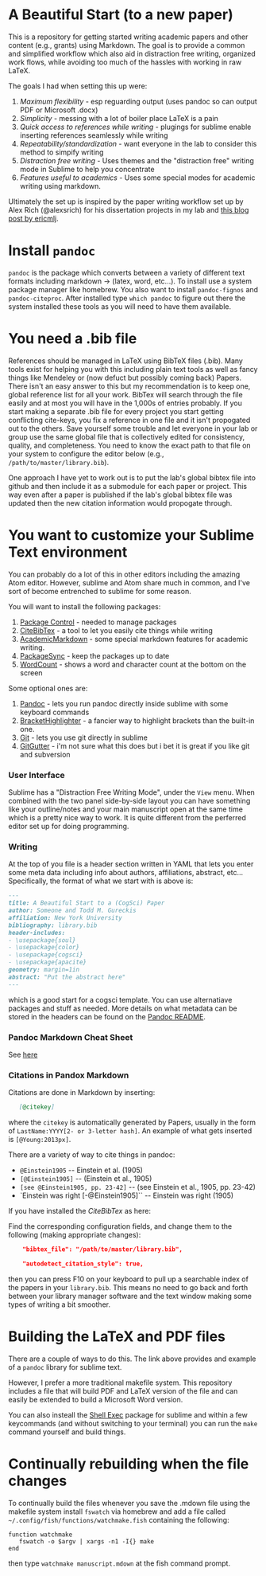 # A Beautiful Start (to a new paper)

This is a repository for getting started writing academic papers and other content (e.g., grants) using Markdown.  The goal is to provide a common and simplified workflow which also aid in distraction free writing, organized work flows, while avoiding too much of the hassles with working in raw LaTeX.

The goals I had when setting this up were:

1. *Maximum flexibility* -  esp reguarding output (uses pandoc so can output PDF or Microsoft .docx)
1. *Simplicity* - messing with a lot of boiler place LaTeX is a pain
1. *Quick access to references while writing* - plugings for sublime enable inserting references seamlessly while writing 
1. *Repeatability/standardization* - want everyone in the lab to consider this method to simpify writing
1. *Distraction free writing* - Uses themes and the "distraction free" writing mode in Sublime to help you concentrate
1. *Features useful to academics* - Uses some special modes for academic writing using markdown.

Ultimately the set up is inspired by the paper writing workflow set up by Alex Rich (@alexsrich) for his dissertation projects in my lab and [this blog post by ericmlj](http://www.ericmjl.com/blog/2016/6/22/tooling-up-for-plain-text-academic-writing-in-markdown/).


# Install `pandoc`

`pandoc` is the package which converts between a variety of different text formats including markdown -> (latex, word, etc...).  To install use a system package manager like homebrew.  You also want to install `pandoc-fignos` and `pandoc-citeproc`.  After installed type `which pandoc` to figure out there the system installed these tools as you will need to have them available.

# You need a .bib file

References should be managed in LaTeX using BibTeX files (.bib).  Many tools exist for helping you with this including plain text tools as well as fancy things like Mendeley or (now defuct but possibly coming back) Papers.  There isn't an easy answer to this but my recommendation is to keep one, global reference list for all your work.  BibTex will search through the file easily and at most you will have in the 1,000s of entries probably.  If you start making a separate .bib file for every project you start getting conflicting cite-keys, you fix a reference in one file and it isn't propogated out to the others.  Save yourself some trouble and let everyone in your lab or group use the same global file that is collectively edited for consistency, quality, and completeness.  You need to know the exact path to that file on your system to configure the editor below (e.g., `/path/to/master/library.bib`).

One approach I have yet to work out is to put the lab's global bibtex file into github and then include it as a submodule for each paper or project.
This way even after a paper is published if the lab's global bibtex file was updated then the new citation information would propogate through.

# You want to customize your Sublime Text environment

You can probably do a lot of this in other editors including the amazing Atom editor.  However, sublime and Atom share much in common, and I've sort of become entrenched to sublime for some reason.

You will want to install the following packages:

1. [Package Control](https://packagecontrol.io/installation) - needed to manage packages
1. [CiteBibTex](https://packagecontrol.io/packages/CiteBibtex) - a tool to let you easily cite things while writing
1. [AcademicMarkdown](https://packagecontrol.io/packages/AcademicMarkdown) - some special markdown features for academic writing.
1. [PackageSync](https://packagecontrol.io/packages/PackageSync) - keep the packages up to date
1. [WordCount](https://packagecontrol.io/packages/WordCount) - shows a word and character count at the bottom on the screen

Some optional ones are:
1. [Pandoc](https://packagecontrol.io/packages/Pandoc) - lets you run pandoc directly inside sublime with some keyboard commands
1. [BracketHighlighter](https://packagecontrol.io/packages/BracketHighlighter) - a fancier way to highlight brackets than the built-in one.
1. [Git](https://packagecontrol.io/packages/Git) - lets you use git directly in sublime
1. [GitGutter](https://packagecontrol.io/packages/GitGutter) - i'm not sure what this does but i bet it is great if you like git and subversion



### User Interface

Sublime has a "Distraction Free Writing Mode", under the `View` menu.  When combined with the two panel side-by-side layout you can have something like your outline/notes and your main manuscript open at the same time which is a pretty nice way to work.  It is quite different from the perferred editor set up for doing programming.

### Writing

At the top of you file is a header section written in YAML that lets you enter some meta data including info about authors, affiliations, abstract, etc...
Specifically, the format of what we start with is above is:

```markdown
---
title: A Beautiful Start to a (CogSci) Paper
author: Someone and Todd M. Gureckis
affiliation: New York University
bibliography: library.bib
header-includes:
- \usepackage{soul}
- \usepackage{color}
- \usepackage{cogsci}
- \usepackage{apacite}
geometry: margin=1in
abstract: "Put the abstract here"
---
```

which is a good start for a cogsci template.  You can use alternatiave packages and stuff as needed.  More details on what metadata can be stored in the headers can be found on the [Pandoc README](http://pandoc.org/README.html).

### Pandoc Markdown Cheat Sheet

See [here](https://github.com/dsanson/Pandoc.tmbundle/blob/master/Support/doc/cheatsheet.markdown)

### Citations in Pandox Markdown

Citations are done in Markdown by inserting:

```markdown
   [@citekey]
```

where the `citekey` is automatically generated by Papers, usually in the form of `LastName:YYYY[2- or 3-letter hash]`. An example of what gets inserted is `[@Young:2013px]`. 

There are a variety of way to cite things in pandoc:

- `@Einstein1905` -- Einstein et al. (1905)
- `[@Einstein1905]` -- (Einstein et al., 1905)
- `[see @Einstein1905, pp. 23-42]` -- (see Einstein et al., 1905, pp. 23-42)
- `Einstein was right [-@Einstein1905]`` -- Einstein was right (1905)

If you have installed the *CiteBibTex* as here:

Find the corresponding configuration fields, and change them to the following (making appropriate changes):

```json
    "bibtex_file": "/path/to/master/library.bib",
```
```json
    "autodetect_citation_style": true,
```

then you can press F10 on your keyboard to pull up a searchable index of the papers in your `library.bib`.  This means no need to go back and forth between your library manager software and the text window making some types of writing a bit smoother.


# Building the LaTeX and PDF files

There are a couple of ways to do this.  The link above provides and example of a `pandoc` library for sublime text.  

However, I prefer a more traditional makefile system.  This repository includes a file that will build PDF and LaTeX version of the file and can easily be extended to build a Microsoft Word version.

You can also insteall the [Shell Exec](https://packagecontrol.io/packages/Shell%20Exec) package for sublime and within a few keycommands (and without switching to your terminal) you can run the `make` command yourself and build things.


# Continually rebuilding when the file changes

To continually build the files whenever you save the .mdown file using the makefile system install `fswatch` via homebrew and add a file called `~/.config/fish/functions/watchmake.fish`
containing the following:
```
function watchmake
   fswatch -o $argv | xargs -n1 -I{} make
end
```

then type `watchmake manuscript.mdown` at the fish command prompt.